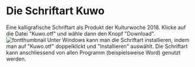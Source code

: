 # Die Schriftart Kuwo
Eine kalligrafische Schriftart als Produkt der Kulturwoche 2018. Klicke auf die Datei "Kuwo.otf" und wähle dann den Knopf "Download".
![fontthumbnail](https://user-images.githubusercontent.com/43841772/46459482-555f8280-c7b9-11e8-97d7-2533238d13e9.PNG)
Unter Windows kann man die Schriftart installieren, indem man auf "Kuwo.otf" doppelklickt und "Installieren" auswählt. Die Schriftart kann anschliessend von allen Programm (beispielsweise Word) genutzt werden.
